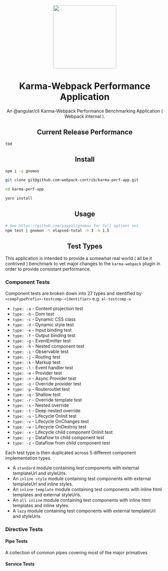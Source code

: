 <div align="center">
  <!-- replace with accurate logo e.g from https://worldvectorlogo.com/ -->
  <a href="https://github.com/webpack/webpack">
    <img width="200" height="200" vspace="" hspace="25"
      src="https://cdn.rawgit.com/webpack/media/e7485eb2/logo/icon.svg">
  </a>
  <h1>Karma-Webpack Performance Application</h1>
  <p>An @angular/cli Karma-Webpack Performance Benchmarking Application ( Webpack Internal ).<p>
</div>

<h2 align="center">Current Release Performance</h2>

`tbd`

<h2 align="center">Install</h2>

```bash
npm i -g gnomon

git clone git@github.com:webpack-contrib/karma-perf-app.git

cd karma-perf-app

yarn install
```

<h2 align="center">Usage</h2>

```bash
# See https://github.com/paypal/gnomon for full options set
npm test | gnomon -t elapsed-total -h 3 -m 1.5
```

<h2 align="center">Test Types</h2>

This application is intended to provide a somewhat real world ( all be it contrived ) benchmark to vet major changes to the `karma-webpack` plugin in order to provide consistant performance.

### Component Tests

Component tests are broken down into 27 types and identified by `<compTypePrefix>-testcomp-<identifier>` e.g. `al-testcomp-a`

- `type: -a` - Content projection test
- `type: -b` - Dom test
- `type: -c` - Dynamic CSS class
- `type: -d` - Dynamic style test
- `type: -e` - Input binding test
- `type: -f` - Output binding test
- `type: -g` - EventEmitter test
- `type: -h` - Nested component test
- `type: -i` - Observable test
- `type: -j` - Routing test
- `type: -k` - Markup test
- `type: -l` - Event handler test
- `type: -m` - Provider test
- `type: -n` - Async Provider test
- `type: -o` - Override provider test
- `type: -p` - Routeroutlet test
- `type: -q` - Shallow test
- `type: -r` - Override template test
- `type: -s` - Nested override
- `type: -t` - Deep nested override
- `type: -u` - Lifecycle OnInit test
- `type: -v` - Lifecycle OnChanges test
- `type: -w` - Lifecycle OnDestroy test
- `type: -x` - Lifecycle child component OnInit test
- `type: -y` - Dataflow to child component test
- `type: -z` - Dataflow from child component test

Each test type is then duplicated across 5 different component implementation types.

- A `standard` module containing test components with external templateUrl and styleUrls.
- An `inline style` module containing test components with external templateUrl and inline styles.
- An `inline template` module containing test components with inline html templates and external styleUrls.
- An `all inline` module containing test components with inline html templates and inline styles.
- A `lazy` module containing test components with external templateUrl and styleUrls.

### Directive Tests

#### Pipe Tests

A collection of common pipes covering most of the major primatives 

#### Service Tests
